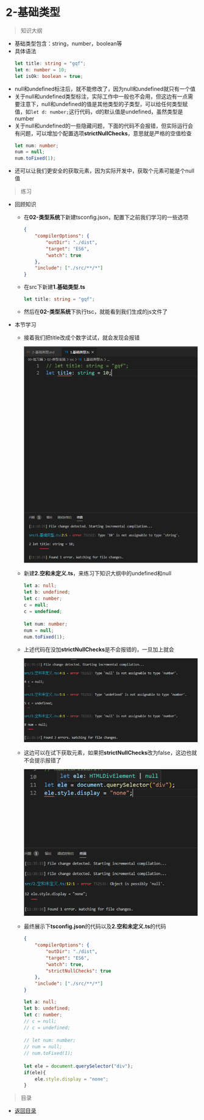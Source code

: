 # 2-基础类型

> 知识大纲

* 基础类型包含：string，number，boolean等
* 具体语法
    ```ts
    let title: string = "gqf";
    let n: number = 10;
    let isOk: boolean = true;
    ```
* null和undefined标注后，就不能修改了，因为null和undefined就只有一个值  
* 关于null和undefined类型标注，实际工作中一般也不会用，但这边有一点需要注意下，null和undefined的值是其他类型的子类型，可以给任何类型赋值，如`let d: number;`这行代码，d的默认值是undefined，虽然类型是number
* 关于null和undefined的一些隐藏问题，下面的代码不会报错，但实际运行会有问题，可以增加个配置选项**strictNullChecks**，意思就是严格的空值检查
    ```ts
    let num: number;
    num = null;
    num.toFixed(1);
    ```
* 还可以让我们更安全的获取元素，因为实际开发中，获取个元素可能是个null值       

> 练习

* 回顾知识
    * 在**02-类型系统**下新建tsconfig.json，配置下之前我们学习的一些选项
        ```json
        {
            "compilerOptions": {
                "outDir": "./dist",
                "target": "ES6",
                "watch": true
            },
            "include": ["./src/**/*"]
        }    
        ```
    * 在src下新建**1.基础类型.ts**
        ```ts
        let title: string = "gqf";    
        ``` 
    * 然后在**02-类型系统**下执行tsc，就能看到我们生成的js文件了 

* 本节学习
    * 接着我们把title改成个数字试试，就会发现会报错   

        ![](./images/基础类型报错1.jpg)

    * 新建**2.空和未定义.ts**，来练习下知识大纲中的undefined和null
        ```ts
        let a: null;
        let b: undefined;
        let c: number;
        c = null;
        c = undefined;

        let num: number;
        num = null;
        num.toFixed(1);    
        ```
    * 上述代码在没加**strictNullChecks**是不会报错的，一旦加上就会

        ![](./images/基础类型报错2.jpg)

    * 这边可以在试下获取元素，如果把**strictNullChecks**改为false，这边也就不会提示报错了

        ![](./images/基础类型报错3.jpg)

    * 最终展示下**tsconfig.json**的代码以及**2.空和未定义.ts**的代码
        ```json
        {
            "compilerOptions": {
                "outDir": "./dist",
                "target": "ES6",
                "watch": true,
                "strictNullChecks": true
            },
            "include": ["./src/**/*"]
        }        
        ``` 
        ```ts
        let a: null;
        let b: undefined;
        let c: number;
        // c = null;
        // c = undefined;

        // let num: number;
        // num = null;
        // num.toFixed(1);

        let ele = document.querySelector("div");
        if(ele){
            ele.style.display = "none";
        }        
        ```   


> 目录

* [返回目录](../../README.md)
